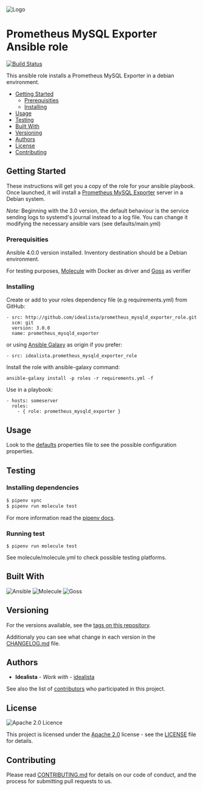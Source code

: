 ![Logo](https://raw.githubusercontent.com/idealista/prometheus_mysqld_exporter_role/master/logo.gif)

# Prometheus MySQL Exporter Ansible role
[![Build Status](https://travis-ci.org/idealista/prometheus_mysqld_exporter_role.svg?branch=master)](https://travis-ci.org/idealista/prometheus_mysqld_exporter_role)

This ansible role installs a Prometheus MySQL Exporter in a debian environment.

- [Getting Started](#getting-started)
	- [Prerequisities](#prerequisities)
	- [Installing](#installing)
- [Usage](#usage)
- [Testing](#testing)
- [Built With](#built-with)
- [Versioning](#versioning)
- [Authors](#authors)
- [License](#license)
- [Contributing](#contributing)

## Getting Started

These instructions will get you a copy of the role for your ansible playbook. Once launched, it will install a [Prometheus MySQL Exporter](https://github.com/prometheus/mysqld_exporter) server in a Debian system.

*Note:* Beginning with the 3.0 version, the default behaviour is the service sending logs to systemd's journal instead to a log file. You can change it modifying the necessary ansible vars (see defaults/main.yml)
### Prerequisities

Ansible 4.0.0 version installed.
Inventory destination should be a Debian environment.

For testing purposes, [Molecule](https://molecule.readthedocs.io/) with Docker as driver and [Goss](http://goss.rocks) as verifier

### Installing

Create or add to your roles dependency file (e.g requirements.yml) from GitHub:

```
- src: http://github.com/idealista/prometheus_mysqld_exporter_role.git
  scm: git
  version: 3.0.0
  name: prometheus_mysqld_exporter
```

or using [Ansible Galaxy](https://galaxy.ansible.com/idealista/prometheus_mysqld_exporter_role/) as origin if you prefer:

```
- src: idealista.prometheus_mysqld_exporter_role
```

Install the role with ansible-galaxy command:

```
ansible-galaxy install -p roles -r requirements.yml -f
```

Use in a playbook:

```
- hosts: someserver
  roles:
    - { role: prometheus_mysqld_exporter }
```

## Usage

Look to the [defaults](defaults/main.yml) properties file to see the possible configuration properties.

## Testing

### Installing dependencies

```sh
$ pipenv sync
$ pipenv run molecule test
```

For more information read the [pipenv docs](https://docs.pipenv.org/).

### Running test

```
$ pipenv run molecule test
```

See molecule/molecule.yml to check possible testing platforms.

## Built With

![Ansible](https://img.shields.io/badge/ansible-4.0.0-green.svg)
![Molecule](https://img.shields.io/badge/molecule-3.3.2-green.svg)
![Goss](https://img.shields.io/badge/goss-0.3.16-green.svg)

## Versioning

For the versions available, see the [tags on this repository](https://github.com/idealista/prometheus_mysqld_exporter_role/tags).

Additionaly you can see what change in each version in the [CHANGELOG.md](CHANGELOG.md) file.

## Authors

* **Idealista** - *Work with* - [idealista](https://github.com/idealista)

See also the list of [contributors](https://github.com/idealista/prometheus_mysqld_exporter_role/contributors) who participated in this project.

## License

![Apache 2.0 Licence](https://img.shields.io/hexpm/l/plug.svg)

This project is licensed under the [Apache 2.0](https://www.apache.org/licenses/LICENSE-2.0) license - see the [LICENSE](LICENSE) file for details.

## Contributing

Please read [CONTRIBUTING.md](.github/CONTRIBUTING.md) for details on our code of conduct, and the process for submitting pull requests to us.

